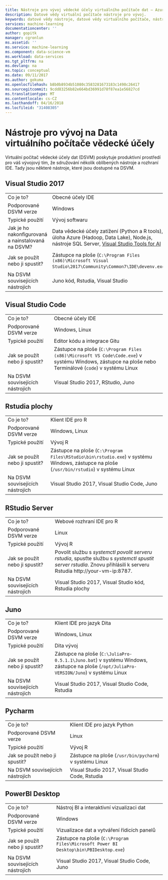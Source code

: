 ```yaml
---
title: Nástroje pro vývoj vědecké účely virtuálního počítače dat – Azure | Microsoft Docs
description: Datové vědy virtuální počítače nástroje pro vývoj.
keywords: datové vědy nástroje, datové vědy virtuálního počítače, nástroje pro vědecké zpracování dat, vědecké zpracování dat linux
services: machine-learning
documentationcenter: ''
author: gopitk
manager: cgronlun
ms.assetid: ''
ms.service: machine-learning
ms.component: data-science-vm
ms.workload: data-services
ms.tgt_pltfrm: na
ms.devlang: na
ms.topic: conceptual
ms.date: 09/11/2017
ms.author: gokuma
ms.openlocfilehash: b8b0b8934b51080c3583281673183c1498c26417
ms.sourcegitcommit: 9cdd83256b82e664bd36991d78f87ea1e56827cd
ms.translationtype: MT
ms.contentlocale: cs-CZ
ms.lasthandoff: 04/16/2018
ms.locfileid: "31408305"
---
```

# <a name="development-tools-on-the-data-science-virtual-machine"></a>Nástroje pro vývoj na Data virtuálního počítače vědecké účely

Virtuální počítač vědecké účely dat (DSVM) poskytuje produktivní prostředí pro váš vývojový tím, že sdružování několik oblíbených nástroje a rozhraní IDE. Tady jsou některé nástroje, které jsou dostupné na DSVM. 

## <a name="visual-studio-2017"></a>Visual Studio 2017  
|    |           |
| ------------- | ------------- |
| Co je to?   | Obecné účely IDE      |
| Podporované DSVM verze      | Windows      |
| Typické použití      | Vývoj softwaru    |
| Jak je ho nakonfigurovaná a nainstalovaná na DSVM?      | Data vědecké účely zatížení (Python a R tools), úloha Azure (Hadoop, Data Lake), Node.js, nástroje SQL Server, [Visual Studio Tools for AI](https://github.com/Microsoft/vs-tools-for-ai)    |
| Jak se použít nebo ji spustit?      | Zástupce na ploše (`C:\Program Files (x86)\Microsoft Visual Studio\2017\Community\Common7\IDE\devenv.exe`)    |
| Na DSVM souvisejících nástrojích      |     Juno kód, Rstudia, Visual Studio  |

## <a name="visual-studio-code"></a>Visual Studio Code 
|    |           |
| ------------- | ------------- |
| Co je to?   | Obecné účely IDE      |
| Podporované DSVM verze      | Windows, Linux     |
| Typické použití      | Editor kódu a integrace Gitu   |
| Jak se použít nebo ji spustit?      | Zástupce na ploše (`C:\Program Files (x86)\Microsoft VS Code\Code.exe`) v systému Windows, zástupce na ploše nebo Terminálové (`code`) v systému Linux    |
| Na DSVM souvisejících nástrojích      |     Visual Studio 2017, RStudio, Juno  |

## <a name="rstudio--desktop"></a>Rstudia plochy 
|    |           |
| ------------- | ------------- |
| Co je to?   | Klient IDE pro R    |
| Podporované DSVM verze      | Windows, Linux      |
| Typické použití      |  Vývoj R     |
| Jak se použít nebo ji spustit?      | Zástupce na ploše (`C:\Program Files\RStudio\bin\rstudio.exe`) v systému Windows, zástupce na ploše (`/usr/bin/rstudio`) v systému Linux      |
| Na DSVM souvisejících nástrojích      |   Visual Studio 2017, Visual Studio Code, Juno      |

## <a name="rstudio--server"></a>RStudio  Server 
|    |           |
| ------------- | ------------- |
| Co je to?   | Webové rozhraní IDE pro R    |
| Podporované DSVM verze      | Linux      |
| Typické použití      |  Vývoj R     |
| Jak se použít nebo ji spustit?      | Povolit službu s _systemctl povolit serveru rstudia_, spusťte službu s _systemctl spustit server rstudia_. Znovu přihlásili k serveru Rstudia http://your-vm-ip:8787.       |
| Na DSVM souvisejících nástrojích      |   Visual Studio 2017, Visual Studio kód, Rstudia plochy      |

## <a name="juno"></a>Juno 
|    |           |
| ------------- | ------------- |
| Co je to?   | Klient IDE pro jazyk Dita   |
| Podporované DSVM verze      | Windows, Linux      |
| Typické použití      |  Dita vývoj     |
| Jak se použít nebo ji spustit?      | Zástupce na ploše (`C:\JuliaPro-0.5.1.1\Juno.bat`) v systému Windows, zástupce na ploše (`/opt/JuliaPro-VERSION/Juno`) v systému Linux      |
| Na DSVM souvisejících nástrojích      |   Visual Studio 2017, Visual Studio Code, Rstudia      |

## <a name="pycharm"></a>Pycharm
|    |           |
| ------------- | ------------- |
| Co je to?   | Klient IDE pro jazyk Python    |
| Podporované DSVM verze      | Linux      |
| Typické použití      |  Vývoj R     |
| Jak se použít nebo ji spustit?      | Zástupce na ploše (`/usr/bin/pycharm`) v systému Linux      |
| Na DSVM souvisejících nástrojích      |   Visual Studio 2017, Visual Studio Code, Rstudia      |



## <a name="powerbi-desktop"></a>PowerBI Desktop 
|    |           |
| ------------- | ------------- |
| Co je to?   | Nástroj BI a interaktivní vizualizaci dat    |
| Podporované DSVM verze      | Windows  |
| Typické použití      |  Vizualizace dat a vytváření řídicích panelů   |
| Jak se použít nebo ji spustit?      | Zástupce na ploše (`C:\Program Files\Microsoft Power BI Desktop\bin\PBIDesktop.exe`)      |
| Na DSVM souvisejících nástrojích      |   Visual Studio 2017, Visual Studio Code, Juno      |

